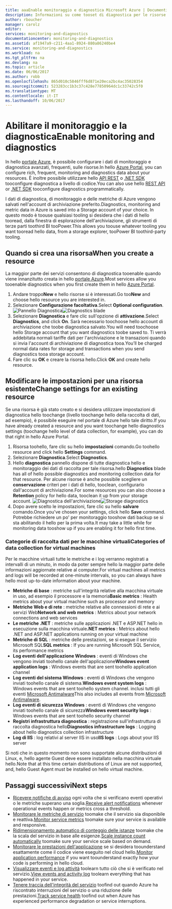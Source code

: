 ```yaml
---
title: aaaEnable monitoraggio e diagnostica Microsoft Azure | Documenti Microsoft
description: Informazioni su come tooset di diagnostica per le risorse in Azure.
author: rboucher
manager: carolz
editor: 
services: monitoring-and-diagnostics
documentationcenter: monitoring-and-diagnostics
ms.assetid: af1947a9-c211-4aa1-8924-880a86240be4
ms.service: monitoring-and-diagnostics
ms.workload: na
ms.tgt_pltfrm: na
ms.devlang: na
ms.topic: article
ms.date: 06/06/2017
ms.author: robb
ms.openlocfilehash: 865d010c5846fff6d871e20eca2bc4ac35028354
ms.sourcegitcommit: 523283cc1b3c37c428e77850964dc1c33742c5f0
ms.translationtype: MT
ms.contentlocale: it-IT
ms.lasthandoff: 10/06/2017
---
```

# <a name="enable-monitoring-and-diagnostics"></a><span data-ttu-id="e0997-103">Abilitare il monitoraggio e la diagnostica</span><span class="sxs-lookup"><span data-stu-id="e0997-103">Enable monitoring and diagnostics</span></span>
<span data-ttu-id="e0997-104">In hello [portale Azure](https://portal.azure.com), è possibile configurare i dati di monitoraggio e diagnostica avanzati, frequenti, sulle risorse.</span><span class="sxs-lookup"><span data-stu-id="e0997-104">In hello [Azure Portal](https://portal.azure.com), you can configure rich, frequent, monitoring and diagnostics data about your resources.</span></span> <span data-ttu-id="e0997-105">È inoltre possibile utilizzare hello [API REST](https://msdn.microsoft.com/library/azure/dn931932.aspx) o [.NET SDK](http://www.nuget.org/packages/Microsoft.Azure.Management.Monitor) tooconfigure diagnostica a livello di codice.</span><span class="sxs-lookup"><span data-stu-id="e0997-105">You can also use hello [REST API](https://msdn.microsoft.com/library/azure/dn931932.aspx) or [.NET SDK](http://www.nuget.org/packages/Microsoft.Azure.Management.Monitor) tooconfigure diagnostics programmatically.</span></span>

<span data-ttu-id="e0997-106">I dati di diagnostica, di monitoraggio e delle metriche di Azure vengono salvati nell'account di archiviazione preferito.</span><span class="sxs-lookup"><span data-stu-id="e0997-106">Diagnostics, monitoring and metric data in Azure is saved into a Storage account of your choice.</span></span> <span data-ttu-id="e0997-107">In questo modo è toouse qualsiasi tooling si desidera che i dati di hello tooread, dalla finestra di esplorazione dell'archiviazione, gli strumenti di terze parti toothird BI tooPower.</span><span class="sxs-lookup"><span data-stu-id="e0997-107">This allows you toouse whatever tooling you want tooread hello data, from a storage explorer, tooPower BI toothird-party tooling.</span></span>

## <a name="when-you-create-a-resource"></a><span data-ttu-id="e0997-108">Quando si crea una risorsa</span><span class="sxs-lookup"><span data-stu-id="e0997-108">When you create a resource</span></span>
<span data-ttu-id="e0997-109">La maggior parte dei servizi consentono di diagnostica tooenable quando viene innanzitutto creata in hello [portale Azure](https://portal.azure.com).</span><span class="sxs-lookup"><span data-stu-id="e0997-109">Most services allow you tooenable diagnostics when you first create them in hello [Azure Portal](https://portal.azure.com).</span></span>

1. <span data-ttu-id="e0997-110">Andare troppo**New** e hello risorse si è interessati.</span><span class="sxs-lookup"><span data-stu-id="e0997-110">Go too**New** and choose hello resource you are interested in.</span></span>
2. <span data-ttu-id="e0997-111">Selezionare **Configurazione facoltativa**.</span><span class="sxs-lookup"><span data-stu-id="e0997-111">Select **Optional configuration**.</span></span>
    <span data-ttu-id="e0997-112">![Pannello Diagnostica](./media/insights-how-to-use-diagnostics/Insights_CreateTime.png)</span><span class="sxs-lookup"><span data-stu-id="e0997-112">![Diagnostics blade](./media/insights-how-to-use-diagnostics/Insights_CreateTime.png)</span></span>
3. <span data-ttu-id="e0997-113">Selezionare **Diagnostica** e fare clic sull'opzione di **attivazione**.</span><span class="sxs-lookup"><span data-stu-id="e0997-113">Select **Diagnostics**, and click **On**.</span></span> <span data-ttu-id="e0997-114">Sarà necessario toochoose hello account di archiviazione che toobe diagnostica salvato.</span><span class="sxs-lookup"><span data-stu-id="e0997-114">You will need toochoose hello Storage account that you want diagnostics toobe saved to.</span></span> <span data-ttu-id="e0997-115">Ti verrà addebitata normali tariffe dati per l'archiviazione e le transazioni quando si invia l'account di archiviazione di diagnostica tooa.</span><span class="sxs-lookup"><span data-stu-id="e0997-115">You’ll be charged normal data rates for storage and transactions when you send diagnostics tooa storage account.</span></span>
4. <span data-ttu-id="e0997-116">Fare clic su **OK** e creare la risorsa hello.</span><span class="sxs-lookup"><span data-stu-id="e0997-116">Click **OK** and create hello resource.</span></span>

## <a name="change-settings-for-an-existing-resource"></a><span data-ttu-id="e0997-117">Modificare le impostazioni per una risorsa esistente</span><span class="sxs-lookup"><span data-stu-id="e0997-117">Change settings for an existing resource</span></span>
<span data-ttu-id="e0997-118">Se una risorsa è già stato creato e si desidera utilizzare impostazioni di diagnostica hello toochange (livello toochange hello della raccolta di dati, ad esempio), è possibile eseguire nel portale di Azure hello tale diritto.</span><span class="sxs-lookup"><span data-stu-id="e0997-118">If you have already created a resource and you want toochange hello diagnostics settings (toochange hello level of data collection, for example), you can do that right in hello Azure Portal.</span></span>

1. <span data-ttu-id="e0997-119">Risorsa toohello, fare clic su hello **impostazioni** comando.</span><span class="sxs-lookup"><span data-stu-id="e0997-119">Go toohello resource and click hello **Settings** command.</span></span>
2. <span data-ttu-id="e0997-120">Selezionare **Diagnostica**.</span><span class="sxs-lookup"><span data-stu-id="e0997-120">Select **Diagnostics**.</span></span>
3. <span data-ttu-id="e0997-121">Hello **diagnostica** pannello dispone di tutte diagnostica hello e monitoraggio dei dati di raccolta per tale risorsa.</span><span class="sxs-lookup"><span data-stu-id="e0997-121">hello **Diagnostics** blade has all of hello possible diagnostics and monitoring collection data for that resource.</span></span> <span data-ttu-id="e0997-122">Per alcune risorse è anche possibile scegliere un **conservazione** criteri per i dati di hello, tooclean, configurarlo dall'account di archiviazione.</span><span class="sxs-lookup"><span data-stu-id="e0997-122">For some resources you can also choose a **Retention** policy for hello data, tooclean it up from your storage account.</span></span>
    <span data-ttu-id="e0997-123">![Diagnostica dell'archiviazione](./media/insights-how-to-use-diagnostics/Insights_StorageDiagnostics.png)</span><span class="sxs-lookup"><span data-stu-id="e0997-123">![Storage diagnostics](./media/insights-how-to-use-diagnostics/Insights_StorageDiagnostics.png)</span></span>
4. <span data-ttu-id="e0997-124">Dopo avere scelto le impostazioni, fare clic su hello **salvare** comando.</span><span class="sxs-lookup"><span data-stu-id="e0997-124">Once you've chosen your settings, click hello **Save** command.</span></span> <span data-ttu-id="e0997-125">Potrebbe richiedere un po' per monitoraggio tooshow dati backup se si sta abilitando il hello per la prima volta.</span><span class="sxs-lookup"><span data-stu-id="e0997-125">It may take a little while for monitoring data tooshow up if you are enabling it for hello first time.</span></span>

### <a name="categories-of-data-collection-for-virtual-machines"></a><span data-ttu-id="e0997-126">Categorie di raccolta dati per le macchine virtuali</span><span class="sxs-lookup"><span data-stu-id="e0997-126">Categories of data collection for virtual machines</span></span>
<span data-ttu-id="e0997-127">Per le macchine virtuali tutte le metriche e i log verranno registrati a intervalli di un minuto, in modo da poter sempre hello la maggior parte delle informazioni aggiornate relative al computer.</span><span class="sxs-lookup"><span data-stu-id="e0997-127">For virtual machines all metrics and logs will be recorded at one-minute intervals, so you can always have hello most up-to-date information about your machine.</span></span>

* <span data-ttu-id="e0997-128">**Metriche di base** : metriche sull'integrità relative alla macchina virtuale in uso, ad esempio il processore e la memoria</span><span class="sxs-lookup"><span data-stu-id="e0997-128">**Basic metrics** : Health metrics about your virtual machine such as processor and memory</span></span>
* <span data-ttu-id="e0997-129">**Metriche Web e di rete** : metriche relative alle connessioni di rete e ai servizi Web</span><span class="sxs-lookup"><span data-stu-id="e0997-129">**Network and web metrics** : Metrics about your network connections and web services</span></span>
* <span data-ttu-id="e0997-130">**Le metriche .NET** : metriche sulle applicazioni .NET e ASP.NET hello in esecuzione sulla macchina virtuale</span><span class="sxs-lookup"><span data-stu-id="e0997-130">**.NET metrics** : Metrics about hello .NET and ASP.NET applications running on your virtual machine</span></span>
* <span data-ttu-id="e0997-131">**Metriche di SQL** : metriche delle prestazioni, se si esegue il servizio Microsoft SQL</span><span class="sxs-lookup"><span data-stu-id="e0997-131">**SQL metrics** : If you are running Microsoft SQL Service, its performance metrics</span></span>
* <span data-ttu-id="e0997-132">**Log eventi dell'applicazione Windows** : eventi di Windows che vengono inviati toohello canale dell'applicazione</span><span class="sxs-lookup"><span data-stu-id="e0997-132">**Windows event application logs** : Windows events that are sent toohello application channel</span></span>
* <span data-ttu-id="e0997-133">**Log eventi del sistema Windows** : eventi di Windows che vengono inviati toohello canale di sistema.</span><span class="sxs-lookup"><span data-stu-id="e0997-133">**Windows event system logs** : Windows events that are sent toohello system channel.</span></span> <span data-ttu-id="e0997-134">inclusi tutti gli eventi [Microsoft Antimalware](http://go.microsoft.com/fwlink/?LinkID=404171&clcid=0x409)</span><span class="sxs-lookup"><span data-stu-id="e0997-134">This also includes all events from [Microsoft Antimalware](http://go.microsoft.com/fwlink/?LinkID=404171&clcid=0x409).</span></span>
* <span data-ttu-id="e0997-135">**Log eventi di sicurezza Windows** : eventi di Windows che vengono inviati toohello canale di sicurezza</span><span class="sxs-lookup"><span data-stu-id="e0997-135">**Windows event security logs** : Windows events that are sent toohello security channel</span></span>
* <span data-ttu-id="e0997-136">**Registri infrastruttura diagnostica** : registrazione sull'infrastruttura di raccolta diagnostica hello</span><span class="sxs-lookup"><span data-stu-id="e0997-136">**Diagnostics infrastructure logs** : Logging about hello diagnostics collection infrastructure</span></span>
* <span data-ttu-id="e0997-137">**Log di IIS** : log relativi al server IIS in uso</span><span class="sxs-lookup"><span data-stu-id="e0997-137">**IIS logs** : Logs about your IIS server</span></span>

<span data-ttu-id="e0997-138">Si noti che in questo momento non sono supportate alcune distribuzioni di Linux, e, hello agente Guest deve essere installato nella macchina virtuale hello.</span><span class="sxs-lookup"><span data-stu-id="e0997-138">Note that at this time certain distributions of Linux are not supported, and, hello Guest Agent must be installed on hello virtual machine.</span></span>

## <a name="next-steps"></a><span data-ttu-id="e0997-139">Passaggi successivi</span><span class="sxs-lookup"><span data-stu-id="e0997-139">Next steps</span></span>
* <span data-ttu-id="e0997-140">[Ricevere notifiche di avviso](insights-receive-alert-notifications.md) ogni volta che si verificano eventi operativi o le metriche superano una soglia.</span><span class="sxs-lookup"><span data-stu-id="e0997-140">[Receive alert notifications](insights-receive-alert-notifications.md) whenever operational events happen or metrics cross a threshold.</span></span>
* <span data-ttu-id="e0997-141">[Monitorare le metriche di servizio](insights-how-to-customize-monitoring.md) toomake che il servizio sia disponibile e reattiva.</span><span class="sxs-lookup"><span data-stu-id="e0997-141">[Monitor service metrics](insights-how-to-customize-monitoring.md) toomake sure your service is available and responsive.</span></span>
* <span data-ttu-id="e0997-142">[Ridimensionamento automatico di conteggio delle istanze](insights-how-to-scale.md) toomake che la scala del servizio in base alle esigenze.</span><span class="sxs-lookup"><span data-stu-id="e0997-142">[Scale instance count automatically](insights-how-to-scale.md) toomake sure your service scale based on demand.</span></span>
* <span data-ttu-id="e0997-143">[Monitorare le prestazioni dell'applicazione](../application-insights/app-insights-azure-web-apps.md) se si desidera toounderstand esattamente come il codice viene eseguito nel cloud hello.</span><span class="sxs-lookup"><span data-stu-id="e0997-143">[Monitor application performance](../application-insights/app-insights-azure-web-apps.md) if you want toounderstand exactly how your code is performing in hello cloud.</span></span>
* <span data-ttu-id="e0997-144">[Visualizzare eventi e log attività](insights-debugging-with-events.md) toolearn tutto ciò che si è verificato nel servizio.</span><span class="sxs-lookup"><span data-stu-id="e0997-144">[View events and activity log](insights-debugging-with-events.md) toolearn everything that has happened in your service.</span></span>
* <span data-ttu-id="e0997-145">[Tenere traccia dell'integrità del servizio](insights-service-health.md) toofind out quando Azure ha riscontrato interruzioni del servizio o una riduzione delle prestazioni.</span><span class="sxs-lookup"><span data-stu-id="e0997-145">[Track service health](insights-service-health.md) toofind out when Azure has experienced performance degradation or service interruptions.</span></span>

